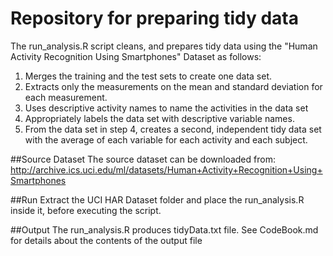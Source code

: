 Repository for preparing tidy data
============

The run_analysis.R script cleans, and prepares tidy data using the "Human Activity Recognition Using Smartphones" Dataset as follows:

1. Merges the training and the test sets to create one data set.
2. Extracts only the measurements on the mean and standard deviation for each measurement. 
3. Uses descriptive activity names to name the activities in the data set
4. Appropriately labels the data set with descriptive variable names. 
5. From the data set in step 4, creates a second, independent tidy data set with the average of each variable for each activity and each subject.

##Source Dataset
The source dataset can be downloaded from:
http://archive.ics.uci.edu/ml/datasets/Human+Activity+Recognition+Using+Smartphones 

##Run
Extract the UCI HAR Dataset folder and place the run_analysis.R inside it, before executing the script.

##Output
The run_analysis.R produces tidyData.txt file. See CodeBook.md for details about the contents of the output file

